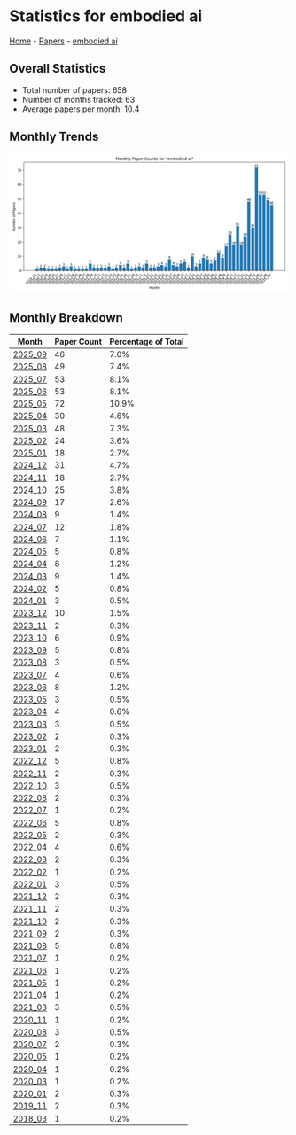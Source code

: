 # Statistics for embodied ai

[Home](https://arxcompass.github.io) - [Papers](https://arxcompass.github.io/papers) - [embodied ai](https://arxcompass.github.io/papers/embodied_ai)

## Overall Statistics

- Total number of papers: 658
- Number of months tracked: 63
- Average papers per month: 10.4

## Monthly Trends

![Monthly Paper Counts](monthly_stats.png)

## Monthly Breakdown

| Month | Paper Count | Percentage of Total |
| --- | --- | --- |
| [2025_09](./2025_09/papers_1.md) | 46 | 7.0% |
| [2025_08](./2025_08/papers_1.md) | 49 | 7.4% |
| [2025_07](./2025_07/papers_1.md) | 53 | 8.1% |
| [2025_06](./2025_06/papers_1.md) | 53 | 8.1% |
| [2025_05](./2025_05/papers_1.md) | 72 | 10.9% |
| [2025_04](./2025_04/papers_1.md) | 30 | 4.6% |
| [2025_03](./2025_03/papers_1.md) | 48 | 7.3% |
| [2025_02](./2025_02/papers_1.md) | 24 | 3.6% |
| [2025_01](./2025_01/papers_1.md) | 18 | 2.7% |
| [2024_12](./2024_12/papers_1.md) | 31 | 4.7% |
| [2024_11](./2024_11/papers_1.md) | 18 | 2.7% |
| [2024_10](./2024_10/papers_1.md) | 25 | 3.8% |
| [2024_09](./2024_09/papers_1.md) | 17 | 2.6% |
| [2024_08](./2024_08/papers_1.md) | 9 | 1.4% |
| [2024_07](./2024_07/papers_1.md) | 12 | 1.8% |
| [2024_06](./2024_06/papers_1.md) | 7 | 1.1% |
| [2024_05](./2024_05/papers_1.md) | 5 | 0.8% |
| [2024_04](./2024_04/papers_1.md) | 8 | 1.2% |
| [2024_03](./2024_03/papers_1.md) | 9 | 1.4% |
| [2024_02](./2024_02/papers_1.md) | 5 | 0.8% |
| [2024_01](./2024_01/papers_1.md) | 3 | 0.5% |
| [2023_12](./2023_12/papers_1.md) | 10 | 1.5% |
| [2023_11](./2023_11/papers_1.md) | 2 | 0.3% |
| [2023_10](./2023_10/papers_1.md) | 6 | 0.9% |
| [2023_09](./2023_09/papers_1.md) | 5 | 0.8% |
| [2023_08](./2023_08/papers_1.md) | 3 | 0.5% |
| [2023_07](./2023_07/papers_1.md) | 4 | 0.6% |
| [2023_06](./2023_06/papers_1.md) | 8 | 1.2% |
| [2023_05](./2023_05/papers_1.md) | 3 | 0.5% |
| [2023_04](./2023_04/papers_1.md) | 4 | 0.6% |
| [2023_03](./2023_03/papers_1.md) | 3 | 0.5% |
| [2023_02](./2023_02/papers_1.md) | 2 | 0.3% |
| [2023_01](./2023_01/papers_1.md) | 2 | 0.3% |
| [2022_12](./2022_12/papers_1.md) | 5 | 0.8% |
| [2022_11](./2022_11/papers_1.md) | 2 | 0.3% |
| [2022_10](./2022_10/papers_1.md) | 3 | 0.5% |
| [2022_08](./2022_08/papers_1.md) | 2 | 0.3% |
| [2022_07](./2022_07/papers_1.md) | 1 | 0.2% |
| [2022_06](./2022_06/papers_1.md) | 5 | 0.8% |
| [2022_05](./2022_05/papers_1.md) | 2 | 0.3% |
| [2022_04](./2022_04/papers_1.md) | 4 | 0.6% |
| [2022_03](./2022_03/papers_1.md) | 2 | 0.3% |
| [2022_02](./2022_02/papers_1.md) | 1 | 0.2% |
| [2022_01](./2022_01/papers_1.md) | 3 | 0.5% |
| [2021_12](./2021_12/papers_1.md) | 2 | 0.3% |
| [2021_11](./2021_11/papers_1.md) | 2 | 0.3% |
| [2021_10](./2021_10/papers_1.md) | 2 | 0.3% |
| [2021_09](./2021_09/papers_1.md) | 2 | 0.3% |
| [2021_08](./2021_08/papers_1.md) | 5 | 0.8% |
| [2021_07](./2021_07/papers_1.md) | 1 | 0.2% |
| [2021_06](./2021_06/papers_1.md) | 1 | 0.2% |
| [2021_05](./2021_05/papers_1.md) | 1 | 0.2% |
| [2021_04](./2021_04/papers_1.md) | 1 | 0.2% |
| [2021_03](./2021_03/papers_1.md) | 3 | 0.5% |
| [2020_11](./2020_11/papers_1.md) | 1 | 0.2% |
| [2020_08](./2020_08/papers_1.md) | 3 | 0.5% |
| [2020_07](./2020_07/papers_1.md) | 2 | 0.3% |
| [2020_05](./2020_05/papers_1.md) | 1 | 0.2% |
| [2020_04](./2020_04/papers_1.md) | 1 | 0.2% |
| [2020_03](./2020_03/papers_1.md) | 1 | 0.2% |
| [2020_01](./2020_01/papers_1.md) | 2 | 0.3% |
| [2019_11](./2019_11/papers_1.md) | 2 | 0.3% |
| [2018_03](./2018_03/papers_1.md) | 1 | 0.2% |
